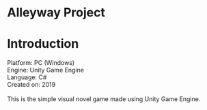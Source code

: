# Alleyway Project

<h1>Introduction</h1>
Platform: PC (Windows)<br/>
Engine: Unity Game Engine<br/>
Language: C#<br/>
Created on: 2019<br/><br/>
This is the simple visual novel game made using Unity Game Engine.
